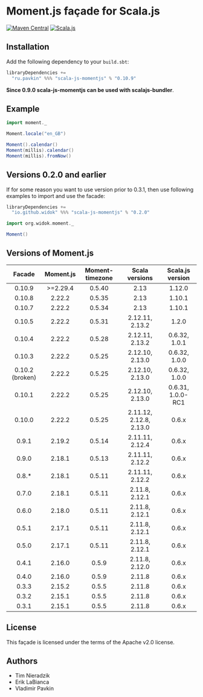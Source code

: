 # Moment.js façade for Scala.js

[![Maven Central](https://img.shields.io/maven-central/v/ru.pavkin/scala-js-momentjs_sjs1_2.13.svg)](https://github.com/vpavkin/scala-js-momentjs)
[![Scala.js](https://www.scala-js.org/assets/badges/scalajs-1.0.0.svg)](https://www.scala-js.org)

## Installation
Add the following dependency to your `build.sbt`:

```scala
libraryDependencies +=
  "ru.pavkin" %%% "scala-js-momentjs" % "0.10.9"
```

**Since 0.9.0 scala-js-momentjs can be used with scalajs-bundler**.

## Example
```scala
import moment._

Moment.locale("en_GB")

Moment().calendar()
Moment(millis).calendar()
Moment(millis).fromNow()
```

## Versions 0.2.0 and earlier
If for some reason you want to use version prior to 0.3.1, then use following examples to import and use the facade:

```scala
libraryDependencies +=
  "io.github.widok" %%% "scala-js-momentjs" % "0.2.0"
```

```scala
import org.widok.moment._

Moment()
```

## Versions of Moment.js

|     Facade      | Moment.js | Moment-timezone |     Scala versions     | Scala.js version  |
|:---------------:|:---------:|:---------------:|:----------------------:|:-----------------:
|     0.10.9      | >=2.29.4    |     0.5.40      |          2.13          |      1.12.0       |
|     0.10.8      | 2.22.2      |     0.5.35      |          2.13          |      1.10.1       |
|     0.10.7      | 2.22.2      |     0.5.34      |          2.13          |      1.10.1       |
|     0.10.5      | 2.22.2      |     0.5.31      |    2.12.11, 2.13.2     |       1.2.0       |
|     0.10.4      | 2.22.2    |     0.5.28      |    2.12.11, 2.13.2     |   0.6.32, 1.0.1   |
|     0.10.3      | 2.22.2    |     0.5.25      |    2.12.10, 2.13.0     |   0.6.32, 1.0.0   |
| 0.10.2 (broken) | 2.22.2    |     0.5.25      |    2.12.10, 2.13.0     |   0.6.32, 1.0.0   |
|     0.10.1      | 2.22.2    |     0.5.25      |    2.12.10, 2.13.0     | 0.6.31, 1.0.0-RC1 |
|     0.10.0      | 2.22.2    |     0.5.25      |2.11.12, 2.12.8, 2.13.0 |       0.6.x       |
|      0.9.1      | 2.19.2    |     0.5.14      |    2.11.11, 2.12.4     |       0.6.x       |
|      0.9.0      | 2.18.1    |     0.5.13      |    2.11.11, 2.12.2     |       0.6.x       |
|      0.8.*      | 2.18.1    |     0.5.11      |    2.11.11, 2.12.2     |       0.6.x       |
|      0.7.0      | 2.18.1    |     0.5.11      |     2.11.8, 2.12.1     |       0.6.x       |
|      0.6.0      | 2.18.0    |     0.5.11      |     2.11.8, 2.12.1     |       0.6.x       |
|      0.5.1      | 2.17.1    |     0.5.11      |     2.11.8, 2.12.1     |       0.6.x       |
|      0.5.0      | 2.17.1    |     0.5.11      |     2.11.8, 2.12.1     |       0.6.x       |
|      0.4.1      | 2.16.0    |      0.5.9      |     2.11.8, 2.12.0     |       0.6.x       |
|      0.4.0      | 2.16.0    |      0.5.9      |         2.11.8         |       0.6.x       |
|      0.3.3      | 2.15.2    |      0.5.5      |         2.11.8         |       0.6.x       |
|      0.3.2      | 2.15.1    |      0.5.5      |         2.11.8         |       0.6.x       |
|      0.3.1      | 2.15.1    |      0.5.5      |         2.11.8         |       0.6.x       |

## License
This façade is licensed under the terms of the Apache v2.0 license.

## Authors
* Tim Nieradzik
* Erik LaBianca
* Vladimir Pavkin
